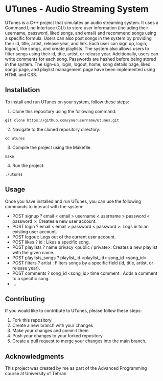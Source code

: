 # UTunes - Audio Streaming System

UTunes is a C++ project that simulates an audio streaming system. It uses a Command Line Interface (CLI) to store user information (including their username, password, liked songs, and email) and recommend songs using a specific formula. Users can also post songs in the system by providing their id, title, artist, release year, and link. Each user can sign up, login, logout, like songs, and create playlists. The system also allows users to filter songs using their id, title, artist, or release year. Additionally, users can write comments for each song. Passwords are hashed before being stored in the system. The sign-up, login, logout, home, song details page, liked songs page, and playlist management page have been implemented using HTML and CSS.

## Installation
To install and run UTunes on your system, follow these steps:

1. Clone this repository using the following command:

```
git clone https://github.com/yourusername/utunes.git
```

2. Navigate to the cloned repository directory:
```
cd utunes
```

3. Compile the project using the Makefile:
```
make
```
4. Run the project:
```
./utunes
```
## Usage
Once you have installed and run UTunes, you can use the following commands to interact with the system:

- POST signup ? email < email > username < username > password < password >: Creates a new user account.
- POST login ? email < email > password < password >: Logs in to an existing user account.
- POST logout: Logs out of the current user account.
- POST likes ? id <id>: Likes a specific song.
- POST playlists ? name <name> privacy <public / private>: Creates a new playlist with the given name.
- POST playlists_songs ? playlist_id <playlist_id> song_id <song_id>
- POST filters ? artist <artist>: Filters songs by a specific field (id, title, artist, or release year).
- POST comments ? song_id <song_id> time <time> comment <comment>: Adds a comment to a specific song.
- ...

## Contributing
If you would like to contribute to UTunes, please follow these steps:

1. Fork this repository
2. Create a new branch with your changes
3. Make your changes and commit them
4. Push your changes to your forked repository
5. Create a pull request to merge your changes into the main branch.

## Acknowledgments
This project was created by me as part of the Advanced Programming course at University of Tehran.
